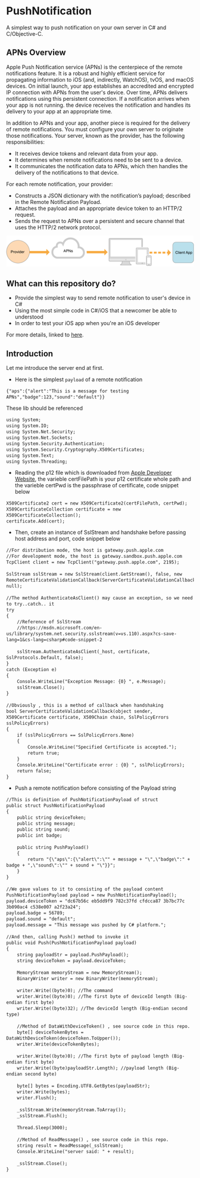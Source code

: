# PushNotification
A simplest way to push notification on your own server in C# and C/Objective-C.


## APNs Overview
Apple Push Notification service (APNs) is the centerpiece of the remote notifications feature. It is a robust and highly efficient service for propagating information to iOS (and, indirectly, WatchOS), tvOS, and macOS devices. On initial launch, your app establishes an accredited and encrypted IP connection with APNs from the user's device. Over time, APNs delivers notifications using this persistent connection. If a notification arrives when your app is not running. the device receives the notification and handles its delivery to your app at an appropriate time.


In addition to APNs and your app, another piece is required for the delivery of remote notifications. You must configure your own server to originate those notifications. Your server, known as the provider, has the following responsibilities:
* It receives device tokens and relevant data from your app.
* It determines when remote notifications need to be sent to a device.
* It communicates the notification data to APNs, which then handles the delivery of the notifications to that device.

For each remote notification, your provider:
* Constructs a JSON dictionary with the notification’s payload; described in the Remote Notification Payload.
* Attaches the payload and an appropriate device token to an HTTP/2 request.
* Sends the request to APNs over a persistent and secure channel that uses the HTTP/2 network protocol.


![Alt](/remote_notif_simple_2x.png "Title")


## What can this repository do?
- Provide the simplest way to send remote notification to user's device in C#
- Using the most simple code in C#/iOS that a newcomer be able to understood
- In order to test your iOS app when you're an iOS developer

For more details, linked to [here](https://developer.apple.com/library/content/documentation/NetworkingInternet/Conceptual/RemoteNotificationsPG/APNSOverview.html#//apple_ref/doc/uid/TP40008194-CH8-SW1 "APNs").



## Introduction
Let me introduce the server end at first.
- Here is the simplest `payload` of a remote notification
```
{"aps":{"alert":"This is a message for testing APNs","badge":123,"sound":"default"}}
```

These lib should be referenced
```
using System;
using System.IO;
using System.Net.Security;
using System.Net.Sockets;
using System.Security.Authentication;
using System.Security.Cryptography.X509Certificates;
using System.Text;
using System.Threading;
```

- Reading the p12 file which is downloaded from [Apple Developer Website](https://developer.apple.com), the varieble certFilePath is your p12 certificate whole path and the varieble certPwd is the passphrase of certificate, code snippet below
```
X509Certificate2 cert = new X509Certificate2(certFilePath, certPwd);
X509CertificateCollection certificate = new X509CertificateCollection();
certificate.Add(cert);
```

- Then, create an instance of SslStream and handshake before passing host address and port, code snippet below
```
//For distribution mode, the host is gateway.push.apple.com    
//For development mode, the host is gateway.sandbox.push.apple.com
TcpClient client = new TcpClient("gateway.push.apple.com", 2195);

SslStream sslStream = new SslStream(client.GetStream(), false, new RemoteCertificateValidationCallback(ServerCertificateValidationCallback), null);

//The method AuthenticateAsClient() may cause an exception, so we need to try..catch.. it
try
{
    //Reference of SslStream 
    //https://msdn.microsoft.com/en-us/library/system.net.security.sslstream(v=vs.110).aspx?cs-save-lang=1&cs-lang=csharp#code-snippet-2

    sslStream.AuthenticateAsClient(_host, certificate, SslProtocols.Default, false);
}
catch (Exception e)
{
    Console.WriteLine("Exception Message: {0} ", e.Message);
    sslStream.Close();
}

//Obviously , this is a method of callback when handshaking
bool ServerCertificateValidationCallback(object sender, X509Certificate certificate, X509Chain chain, SslPolicyErrors sslPolicyErrors)
{
    if (sslPolicyErrors == SslPolicyErrors.None)
    {
        Console.WriteLine("Specified Certificate is accepted.");
        return true;
    }
    Console.WriteLine("Certificate error : {0} ", sslPolicyErrors);
    return false;
}
```

- Push a remote notification before consisting of the Payload string
```
//This is definition of PushNotificationPayload of struct 
public struct PushNotificationPayload
{
    public string deviceToken;
    public string message;
    public string sound;
    public int badge;

    public string PushPayload()
    {
        return "{\"aps\":{\"alert\":\"" + message + "\",\"badge\":" + badge + ",\"sound\":\"" + sound + "\"}}";
    }
}

//We gave values to it to consisting of the payload content
PushNotificationPayload payload = new PushNotificationPayload();
payload.deviceToken = "dc67b56c eb5dd9f9 782c37fd cfdcca87 3b7bc77c 3b090ac4 c538e007 a2f23a24";
payload.badge = 56789;
payload.sound = "default";
payload.message = "This message was pushed by C# platform.";

//And then, calling Push() method to invoke it
public void Push(PushNotificationPayload payload)
{
    string payloadStr = payload.PushPayload();
    string deviceToken = payload.deviceToken;

    MemoryStream memoryStream = new MemoryStream();
    BinaryWriter writer = new BinaryWriter(memoryStream);

    writer.Write((byte)0); //The command
    writer.Write((byte)0); //The first byte of deviceId length (Big-endian first byte)
    writer.Write((byte)32); //The deviceId length (Big-endian second type)

    //Method of DataWithDeviceToken() , see source code in this repo.
    byte[] deviceTokenBytes = DataWithDeviceToken(deviceToken.ToUpper());
    writer.Write(deviceTokenBytes);

    writer.Write((byte)0); //The first byte of payload length (Big-endian first byte)
    writer.Write((byte)payloadStr.Length); //payload length (Big-endian second byte)

    byte[] bytes = Encoding.UTF8.GetBytes(payloadStr);
    writer.Write(bytes);
    writer.Flush();

    _sslStream.Write(memoryStream.ToArray());
    _sslStream.Flush();

    Thread.Sleep(3000);

    //Method of ReadMessage() , see source code in this repo.
    string result = ReadMessage(_sslStream);
    Console.WriteLine("server said: " + result);

    _sslStream.Close();
}
```


















